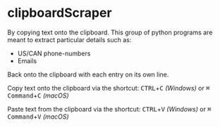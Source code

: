 # clipboardScraper

By copying text onto the clipboard. This group of python programs are meant to extract particular details such as:
* US/CAN phone-numbers
* Emails

Back onto the clipboard with each entry on its own line.

Copy text onto the clipboard via the shortcut: <kbd>CTRL</kbd>+<kbd>C</kbd> *(Windows)* or <kbd>⌘ Command</kbd>+<kbd>C</kbd> *(macOS)*

Paste text from the clipboard via the shortcut: <kbd>CTRL</kbd>+<kbd>V</kbd> *(Windows)* or <kbd>⌘ Command</kbd>+<kbd>V</kbd> *(macOS)*
